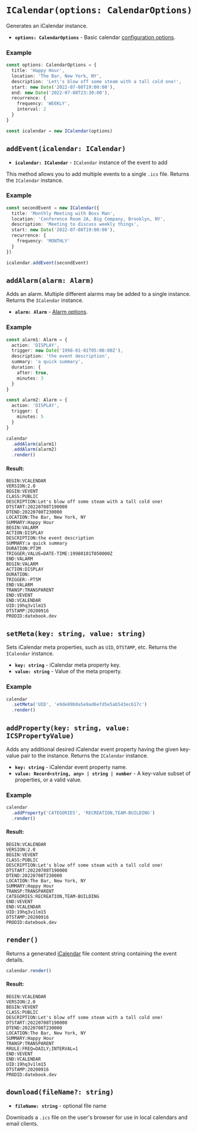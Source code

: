 
# `ICalendar(options: CalendarOptions)`

Generates an iCalendar instance.

* **`options: CalendarOptions`** - Basic calendar [configuration options](/config/basic.md).

### Example

```ts
const options: CalendarOptions = {
  title: 'Happy Hour',
  location: 'The Bar, New York, NY',
  description: 'Let\'s blow off some steam with a tall cold one!',
  start: new Date('2022-07-08T19:00:00'),
  end: new Date('2022-07-08T23:30:00'),
  recurrence: {
    frequency: 'WEEKLY',
    interval: 2
  }
}

const icalendar = new ICalendar(options)
```

## `addEvent(icalendar: ICalendar)` <Badge text="6.0.0" vertical="middle" />

* **`icalendar: ICalendar`** - `ICalendar` instance of the event to add

This method allows you to add multiple events to a single `.ics` file. Returns the `ICalendar` instance.

### Example

```ts
const secondEvent = new ICalendar({
  title: 'Monthly Meeting with Boss Man',
  location: 'Conference Room 2A, Big Company, Brooklyn, NY',
  description: 'Meeting to discuss weekly things',
  start: new Date('2022-07-08T19:00:00'),
  recurrence: {
    frequency: 'MONTHLY'
  }
})

icalendar.addEvent(secondEvent)
```

## `addAlarm(alarm: Alarm)` <Badge text="6.0.0" vertical="middle" />

Adds an alarm. Multiple different alarms may be added to a single instance. Returns the `ICalendar` instance.

* **`alarm: Alarm`** - [Alarm options](../config/alarms.md).


### Example

```ts
const alarm1: Alarm = {
  action: 'DISPLAY',
  trigger: new Date('1998-01-01T05:00:00Z'),
  description: 'the event description',
  summary: 'a quick summary',
  duration: {
    after: true,
    minutes: 3
  }
}

const alarm2: Alarm = {
  action: 'DISPLAY',
  trigger: {
    minutes: 5
  }
}

calendar
  .addAlarm(alarm1)
  .addAlarm(alarm2)
  .render()
```

#### Result:

```
BEGIN:VCALENDAR
VERSION:2.0
BEGIN:VEVENT
CLASS:PUBLIC
DESCRIPTION:Let's blow off some steam with a tall cold one!
DTSTART:20220708T190000
DTEND:20220708T230000
LOCATION:The Bar, New York, NY
SUMMARY:Happy Hour
BEGIN:VALARM
ACTION:DISPLAY
DESCRIPTION:the event description
SUMMARY:a quick summary
DURATION:PT3M
TRIGGER;VALUE=DATE-TIME:19980101T050000Z
END:VALARM
BEGIN:VALARM
ACTION:DISPLAY
DURATION:
TRIGGER:-PT5M
END:VALARM
TRANSP:TRANSPARENT
END:VEVENT
END:VCALENDAR
UID:19hq3v1lm15
DTSTAMP:20200916
PRODID:datebook.dev
```

## `setMeta(key: string, value: string)` <Badge text="6.0.0" vertical="middle" />

Sets iCalendar meta properties, such as `UID`, `DTSTAMP`, etc. Returns the `ICalendar` instance.

* **`key: string`** - iCalendar meta property key.
* **`value: string`** - Value of the meta property.

### Example

```ts
calendar
  .setMeta('UID', 'e9de89b0a5e9ad6efd5e5ab543ec617c')
  .render()
```

## `addProperty(key: string, value: ICSPropertyValue)` <Badge text="6.0.0" vertical="middle" />

Adds any additional desired iCalendar event property having the given key-value pair to the instance. Returns the `ICalendar` instance.

* **`key: string`** - iCalendar event property name.
* **`value: Record<string, any> | string | number`** - A key-value subset of properties, or a valid value.


### Example

```ts
calendar
  .addProperty('CATEGORIES', 'RECREATION,TEAM-BUILDING')
  .render()
```

#### Result:

```
BEGIN:VCALENDAR
VERSION:2.0
BEGIN:VEVENT
CLASS:PUBLIC
DESCRIPTION:Let's blow off some steam with a tall cold one!
DTSTART:20220708T190000
DTEND:20220708T230000
LOCATION:The Bar, New York, NY
SUMMARY:Happy Hour
TRANSP:TRANSPARENT
CATEGORIES:RECREATION,TEAM-BUILDING
END:VEVENT
END:VCALENDAR
UID:19hq3v1lm15
DTSTAMP:20200916
PRODID:datebook.dev
```

## `render()`

Returns a generated [iCalendar](https://icalendar.org/) file content string containing the event details.

```ts
calendar.render()
```

#### Result:

```
BEGIN:VCALENDAR
VERSION:2.0
BEGIN:VEVENT
CLASS:PUBLIC
DESCRIPTION:Let's blow off some steam with a tall cold one!
DTSTART:20220708T190000
DTEND:20220708T230000
LOCATION:The Bar, New York, NY
SUMMARY:Happy Hour
TRANSP:TRANSPARENT
RRULE:FREQ=DAILY;INTERVAL=1
END:VEVENT
END:VCALENDAR
UID:19hq3v1lm15
DTSTAMP:20200916
PRODID:datebook.dev
```

## `download(fileName?: string)`

* **`fileName: string`** - optional file name

Downloads a `.ics` file on the user's browser for use in local calendars and email clients.
